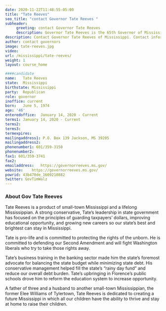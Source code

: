 ```yaml
---
date: 2020-11-22T11:48:55-05:00
title: "Tate Reeves"
seo_title: "contact Governor Tate Reeves "
subheader:
     greeting: contact Governor Tate Reeves 
     description: Governor Tate Reeves is the 65th Governor of Mississippi. When elected in 2003 for his first public office, Governor Reeves became the youngest state treasurer in our country and the first Republican to hold the office in Mississippi. He was elected in 2011 and re-elected four years later as the 32nd Lieutenant Governor, leading the Mississippi Senate. A Rankin County native, Governor Reeves is a graduate of Florence High School and an honors graduate of Millsaps College, where he earned a bachelor’s degree in economics. He holds the Chartered Financial Analyst designation. Governor Reeves and his wife, Elee, are the proud parents of three daughters, Tyler, Emma, and Maddie.
description: Contact Governor Tate Reeves of Mississippi. Contact information for Tate Reeves includes his email address, phone number, and mailing address.
author: contact governors
image: tate-reeves.jpg
video:
url: /mississippi/tate-reeves/
weight: 1
layout: course_home

####candidate
name:	Tate Reeves
state:	Mississippi
birthstate: Mississippi
party:	Republican
role: governor
inoffice: current
born:	June 5, 1974
age: '46'
enteredoffice:	January 14, 2020 - Current 
terms1: January 14, 2020 - Current
terms2: 
terms3: 
termexpires:	
mailingaddress1: P.O. Box 139 Jackson, MS 39205
mailingaddress2:		
phonenumber1: 601/359-3150
phonenumber2:	
fax1: 601/359-3741
fax2: 
emailaddress:	https://governorreeves.ms.gov/
website:	https://governorreeves.ms.gov/
powrid: 43b470de_1609210882
twitter: GovTimWalz
---
```


### About Gov Tate Reeves
Tate Reeves is a product of small-town Mississippi and a lifelong Mississippian. A strong conservative, Tate’s leadership in state government has focused on the principles of guarding taxpayers’ dollars, improving educational opportunity, and growing new careers so our state’s best and brightest can stay in Mississippi.

Tate is pro-life and is committed to protecting the rights of the unborn. He is committed to defending our Second Amendment and will fight Washington liberals who try to take those rights away.

Tate’s business training in the banking sector made him the state’s foremost advocate for balancing the state budget while minimizing state debt. His conservative management helped fill the state’s “rainy day fund” and reduce our overall debt burden. Tate’s upbringing in Florence’s public schools drove him to reform the education system to increase opportunity.

A father of three and a husband to another small-town Mississippian, the former Elee Williams of Tylertown, Tate Reeves is dedicated to creating a future Mississippi in which all our children have the ability to thrive and stay at home to raise their children.


